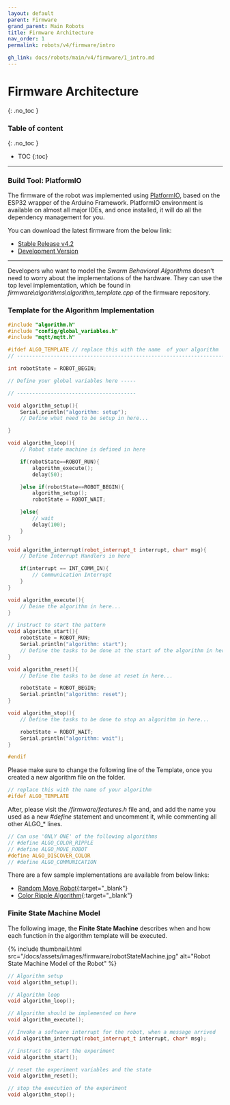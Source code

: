 ```yaml
---
layout: default
parent: Firmware
grand_parent: Main Robots
title: Firmware Architecture
nav_order: 1
permalink: robots/v4/firmware/intro

gh_link: docs/robots/main/v4/firmware/1_intro.md
---
```


# Firmware Architecture
{: .no_toc }

### Table of content
{: .no_toc }
- TOC
{:toc}

----

### Build Tool: PlatformIO
The firmware of the robot was implemented using [PlatformIO](https://platformio.org/), based on the ESP32 wrapper of the Arduino Framework. PlatformIO environment is available on almost all major IDEs, and once installed, it will do all the dependency management for you.

You can download the latest firmware from the below link:
- [Stable Release v4.2](https://github.com/Pera-Swarm/firmware)
- [Development Version](https://github.com/Pera-Swarm/firmware/tree/dev)

---

Developers who want to model the *Swarm Behavioral Algorithms* doesn't need to worry about the implementations of the hardware. They can use the top level implementation, which be found in *firmware\algorithms\algorithm_template.cpp* of the firmware repository.

### Template for the Algorithm Implementation
```cpp
#include "algorithm.h"
#include "config/global_variables.h"
#include "mqtt/mqtt.h"

#ifdef ALGO_TEMPLATE // replace this with the name  of your algorithm
// -----------------------------------------------------------------------------

int robotState = ROBOT_BEGIN;

// Define your global variables here -----

// ---------------------------------------

void algorithm_setup(){
    Serial.println("algorithm: setup");
    // Define what need to be setup in here...

}

void algorithm_loop(){
    // Robot state machine is defined in here

    if(robotState==ROBOT_RUN){
        algorithm_execute();
        delay(50);

    }else if(robotState==ROBOT_BEGIN){
        algorithm_setup();
        robotState = ROBOT_WAIT;

    }else{
        // wait
        delay(100);
    }
}

void algorithm_interrupt(robot_interrupt_t interrupt, char* msg){
    // Define Interrupt Handlers in here

    if(interrupt == INT_COMM_IN){
        // Communication Interrupt
    }
}

void algorithm_execute(){
    // Deine the algorithm in here...
}

// instruct to start the pattern
void algorithm_start(){
    robotState = ROBOT_RUN;
    Serial.println("algorithm: start");
    // Define the tasks to be done at the start of the algorithm in here...
}

void algorithm_reset(){
    // Define the tasks to be done at reset in here...

    robotState = ROBOT_BEGIN;
    Serial.println("algorithm: reset");
}

void algorithm_stop(){
    // Define the tasks to be done to stop an algorithm in here...

    robotState = ROBOT_WAIT;
    Serial.println("algorithm: wait");
}

#endif
```

Please make sure to change the following line of the Template, once you created a new algorithm file on the folder.

```cpp
// replace this with the name of your algorithm
#ifdef ALGO_TEMPLATE
```

After, please visit the */firmware/features.h* file and, and add the name you used as a new *#define* statement and uncomment it, while commenting all other ALGO_* lines.

```cpp
// Can use 'ONLY ONE' of the following algorithms
// #define ALGO_COLOR_RIPPLE
// #define ALGO_MOVE_ROBOT
#define ALGO_DISCOVER_COLOR
// #define ALGO_COMMUNICATION
```

There are a few sample implementations are available from below links:
- [Random Move Robot](https://github.com/Pera-Swarm/firmware/blob/master/firmware/algorithms/algorithm_moveRobot.cpp){:target="_blank"}
- [Color Ripple Algorithm](https://github.com/Pera-Swarm/firmware/blob/master/firmware/algorithms/algorithm_colorRipple.cpp){:target="_blank"}

### Finite State Machine Model 

The following image, the **Finite State Machine** describes when and how each function in the algorithm template will be executed.  


{% include thumbnail.html src="/docs/assets/images/firmware/robotStateMachine.jpg" alt="Robot State Machine Model of the Robot" %}

```cpp
// Algorithm setup
void algorithm_setup();

// Algorithm loop
void algorithm_loop();

// Algorithm should be implemented on here
void algorithm_execute();

// Invoke a software interrupt for the robot, when a message arrived
void algorithm_interrupt(robot_interrupt_t interrupt, char* msg);

// instruct to start the experiment
void algorithm_start();

// reset the experiment variables and the state
void algorithm_reset();

// stop the execution of the experiment
void algorithm_stop();
```
